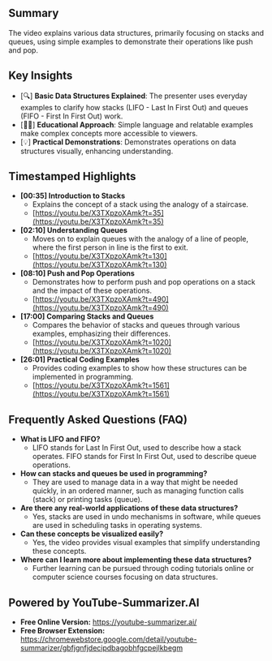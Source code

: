 ## Summary
The video explains various data structures, primarily focusing on stacks and queues, using simple examples to demonstrate their operations like push and pop.

## Key Insights
- [🔍] **Basic Data Structures Explained**: The presenter uses everyday examples to clarify how stacks (LIFO - Last In First Out) and queues (FIFO - First In First Out) work.
- [👨‍🏫] **Educational Approach**: Simple language and relatable examples make complex concepts more accessible to viewers.
- [💡] **Practical Demonstrations**: Demonstrates operations on data structures visually, enhancing understanding.

## Timestamped Highlights
- **[00:35] Introduction to Stacks**
	- Explains the concept of a stack using the analogy of a staircase.
	- [https://youtu.be/X3TXpzoXAmk?t=35](https://youtu.be/X3TXpzoXAmk?t=35)
- **[02:10] Understanding Queues**
	- Moves on to explain queues with the analogy of a line of people, where the first person in line is the first to exit.
	- [https://youtu.be/X3TXpzoXAmk?t=130](https://youtu.be/X3TXpzoXAmk?t=130)
- **[08:10] Push and Pop Operations**
	- Demonstrates how to perform push and pop operations on a stack and the impact of these operations.
	- [https://youtu.be/X3TXpzoXAmk?t=490](https://youtu.be/X3TXpzoXAmk?t=490)
- **[17:00] Comparing Stacks and Queues**
	- Compares the behavior of stacks and queues through various examples, emphasizing their differences.
	- [https://youtu.be/X3TXpzoXAmk?t=1020](https://youtu.be/X3TXpzoXAmk?t=1020)
- **[26:01] Practical Coding Examples**
	- Provides coding examples to show how these structures can be implemented in programming.
	- [https://youtu.be/X3TXpzoXAmk?t=1561](https://youtu.be/X3TXpzoXAmk?t=1561)

## Frequently Asked Questions (FAQ)
- **What is LIFO and FIFO?**
	- LIFO stands for Last In First Out, used to describe how a stack operates. FIFO stands for First In First Out, used to describe queue operations.
- **How can stacks and queues be used in programming?**
	- They are used to manage data in a way that might be needed quickly, in an ordered manner, such as managing function calls (stack) or printing tasks (queue).
- **Are there any real-world applications of these data structures?**
	- Yes, stacks are used in undo mechanisms in software, while queues are used in scheduling tasks in operating systems.
- **Can these concepts be visualized easily?**
	- Yes, the video provides visual examples that simplify understanding these concepts.
- **Where can I learn more about implementing these data structures?**
	- Further learning can be pursued through coding tutorials online or computer science courses focusing on data structures.

## Powered by YouTube-Summarizer.AI
- **Free Online Version:** https://youtube-summarizer.ai/
- **Free Browser Extension:** https://chromewebstore.google.com/detail/youtube-summarizer/gbfjgnfjdecipdbagobhfgcpejlkbegm
